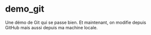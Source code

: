 demo_git
========

Une démo de Git qui se passe bien.
Et maintenant, on modifie depuis GitHub
mais aussi depuis ma machine locale.
